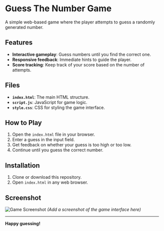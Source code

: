 # Guess The Number Game

A simple web-based game where the player attempts to guess a randomly generated number.

## Features

- **Interactive gameplay**: Guess numbers until you find the correct one.
- **Responsive feedback**: Immediate hints to guide the player.
- **Score tracking**: Keep track of your score based on the number of attempts.

## Files

- **`index.html`**: The main HTML structure.
- **`script.js`**: JavaScript for game logic.
- **`style.css`**: CSS for styling the game interface.

## How to Play

1. Open the `index.html` file in your browser.
2. Enter a guess in the input field.
3. Get feedback on whether your guess is too high or too low.
4. Continue until you guess the correct number.

## Installation

1. Clone or download this repository.
2. Open `index.html` in any web browser.

## Screenshot

![Game Screenshot](screenshot.png) *(Add a screenshot of the game interface here)*

---

**Happy guessing!**
